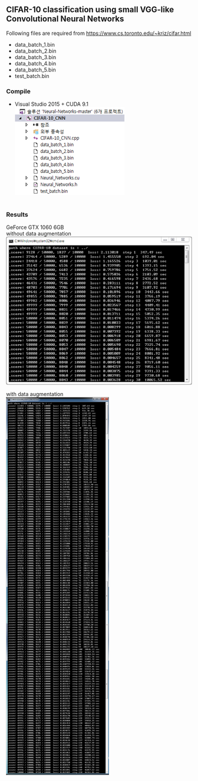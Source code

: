 ## CIFAR-10 classification using small VGG-like Convolutional Neural Networks
Following files are required from https://www.cs.toronto.edu/~kriz/cifar.html
  - data_batch_1.bin
  - data_batch_2.bin
  - data_batch_3.bin
  - data_batch_4.bin
  - data_batch_5.bin
  - test_batch.bin

### Compile
- Visual Studio 2015 + CUDA 9.1</br>
![VS_2015](/CIFAR-10_CNN/screenshot/VS_2015.png)</br></br>

### Results
GeForce GTX 1060 6GB</br>
without data augmentation</br>
![result](/CIFAR-10_CNN/screenshot/CIFAR-10_CNN.png)</br>

with data augmentation</br>
![result](/CIFAR-10_CNN/screenshot/CIFAR-10_CNN+.png)</br>
